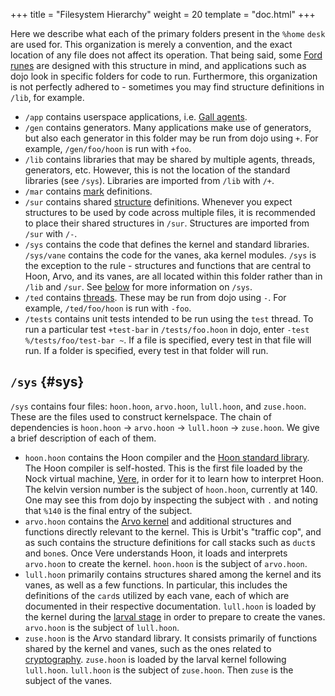 +++
title = "Filesystem Hierarchy"
weight = 20
template = "doc.html"
+++

Here we describe what each of the primary folders present in the `%home` `desk`
are used for. This organization is merely a convention, and the exact location
of any file does not affect its operation. That being said, some [Ford
runes](@/docs/arvo/ford/ford.md) are designed with this structure in mind, and
applications such as dojo look in specific folders for code to run. Furthermore,
this organization is not perfectly adhered to - sometimes you may find structure
definitions in `/lib`, for example.

- `/app` contains userspace applications, i.e. [Gall
  agents](@/docs/userspace/gall/gall.md).
- `/gen` contains generators. Many applications make use of generators, but
  also each generator in this folder may be run from dojo using `+`. For
  example, `/gen/foo/hoon` is run with `+foo`.
- `/lib` contains libraries that may be shared by multiple agents, threads,
  generators, etc. However, this is not the location of the standard libraries
  (see `/sys`). Libraries are imported from `/lib` with `/+`.
- `/mar` contains [mark](@/docs/arvo/clay/architecture.md#marks) definitions.
- `/sur` contains shared [structure](@/docs/hoon/reference/rune/_index.md) definitions.
  Whenever you expect structures to be used by code across multiple files, it
  is recommended to place their shared structures in `/sur`. Structures are
  imported from `/sur` with `/-`.
- `/sys` contains the code that defines the kernel and standard libraries.
  `/sys/vane` contains the code for the vanes, aka kernel modules. `/sys` is
  the exception to the rule - structures and functions that are central to
  Hoon, Arvo, and its vanes, are all located within this folder rather than in
  `/lib` and `/sur`. See [below](#sys) for more information on `/sys`.
- `/ted` contains [threads](@/docs/userspace/threads/overview.md). These may be
  run from dojo using `-`. For example, `/ted/foo/hoon` is run with `-foo`.
- `/tests` contains unit tests intended to be run using the `test` thread. To
  run a particular test `+test-bar` in `/tests/foo.hoon` in dojo, enter `-test %/tests/foo/test-bar ~`. If a file is specified, every test in that file will
  run. If a folder is specified, every test in that folder will run.

## `/sys` {#sys}

`/sys` contains four files: `hoon.hoon`, `arvo.hoon`, `lull.hoon`, and
`zuse.hoon`. These are the files used to construct kernelspace. The chain of
dependencies is `hoon.hoon` -> `arvo.hoon` -> `lull.hoon` -> `zuse.hoon`. We
give a brief description of each of them.

- `hoon.hoon` contains the Hoon compiler and the [Hoon standard
  library](@/docs/hoon/reference/stdlib/table-of-contents.md). The Hoon
  compiler is self-hosted. This is the first file loaded by the Nock virtual
  machine, [Vere](@/docs/vere/runtime.md), in order for it to learn how to
  interpret Hoon. The kelvin version number is the subject of `hoon.hoon`,
  currently at 140. One may see this from dojo by inspecting the subject with
  `.` and noting that `%140` is the final entry of the subject.
- `arvo.hoon` contains the [Arvo kernel](@/docs/arvo/overview.md) and
  additional structures and functions directly relevant to the kernel. This is
  Urbit's "traffic cop", and as such contains the structure definitions for
  call stacks such as `duct`s and `bone`s. Once Vere understands Hoon, it loads
  and interprets `arvo.hoon` to create the kernel. `hoon.hoon` is the subject
  of `arvo.hoon`.
- `lull.hoon` primarily contains structures shared among the kernel and its
  vanes, as well as a few functions. In particular, this includes the
  definitions of the `card`s utilized by each vane, each of which are
  documented in their respective documentation. `lull.hoon` is loaded by the
  kernel during the [larval stage](@/docs/arvo/overview.md#larval-stage-core)
  in order to prepare to create the vanes. `arvo.hoon` is the subject of `lull.hoon`.
- `zuse.hoon` is the Arvo standard library. It consists primarily of functions
  shared by the kernel and vanes, such as the ones related to
  [cryptography](@/docs/arvo/reference/cryptography.md). `zuse.hoon` is loaded
  by the larval kernel following `lull.hoon`. `lull.hoon` is the subject of
  `zuse.hoon`. Then `zuse` is the subject of the vanes.
